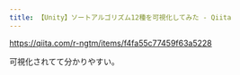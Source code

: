 ```yaml
---
title: 【Unity】ソートアルゴリズム12種を可視化してみた - Qiita
---
```


https://qiita.com/r-ngtm/items/f4fa55c77459f63a5228

可視化されてて分かりやすい。

